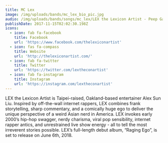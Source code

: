 ```yaml
---
title: MC Lex
image: /img/uploads/bands/mc_lex_bio_pic.jpg
audio: /img/uploads/bands/songs/mc_lex/LEX the Lexicon Artist - Peep Game (Teaser).mp3
publishDate: 2017-11-15T02:02:30.198Z
icons:
  - icon: fab fa-facebook
    title: Facebook
    url: 'https://www.facebook.com/thelexiconartist'
  - icon: fas fa-compass
    title: Website
    url: 'http://thelexiconartist.com/'
  - icon: fab fa-twitter
    title: Twitter
    url: 'https://twitter.com/lextheconartist'
  - icon: fab fa-instagram
    title: Instagram
    url: 'https://instagram.com/lextheconartist'
---
```

LEX the Lexicon Artist is Taipei-raised, Oakland-based entertainer Alex Sun Liu. Inspired by off-the-wall internet rappers, LEX combines frank storytelling, sharp commentary, and a comically huge ego to deliver the unique perspective of a weird Asian nerd in America. LEX invokes early 2000’s hip-hop swagger, nerdy charisma, viral pop sensibility, internet rapper antics, and unrestrained live show energy - all to tell the most irreverent stories possible. LEX’s full-length debut album, “Raging Ego”, is set to release on June 6th, 2018.
